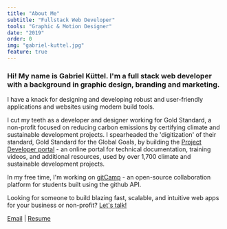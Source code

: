 ```yaml
---
title: "About Me"
subtitle: "Fullstack Web Developer"
tools: "Graphic & Motion Designer"
date: "2019"
order: 0
img: "gabriel-kuttel.jpg"
feature: true
---
```


### Hi! My name is Gabriel Küttel. I'm a full stack web developer with a background in graphic design, branding and marketing.

I have a knack for designing and developing robust and user-friendly applications and websites using modern build tools. 

I cut my teeth as a developer and designer working for Gold Standard, a non-profit focused on reducing carbon emissions by certifying climate and sustainable development projects. I spearheaded the 'digitization' of their standard, Gold Standard for the Global Goals, by building the <a target="_blank" href="https://globalgoals.goldstandard.org">Project Developer portal</a> - an online portal for technical documentation, training videos, and additional resources, used by over 1,700 climate and sustainable development projects. 

In my free time, I'm working on <a target="_blank" href="https://gitcamp.net">gitCamp</a> - an open-source collaboration platform for students built using the github API. 

Looking for someone to build blazing fast, scalable, and intuitive web apps for your business or non-profit? <a href="mailto:gkdesigndev@gmail.com">Let's talk!</a>

<a href="mailto:gkdesigndev@gmail.com">Email</a> | <a href="gabriel-kuttel-cv.pdf">Resume</a>